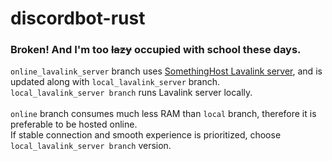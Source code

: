 # discordbot-rust
### Broken! And I'm too ~~lazy~~ occupied with school these days.
`online_lavalink_server` branch uses [SomethingHost Lavalink server](https://support.something.host/en/article/lavalink-hosting-okm26z/), and is updated along with `local_lavalink_server` branch.
<br>
`local_lavalink_server branch` runs Lavalink server locally.
<br><br>
`online` branch consumes much less RAM than `local` branch, therefore it is preferable to be hosted online.
<br>
If stable connection and smooth experience is prioritized, choose `local_lavalink_server branch` version.
